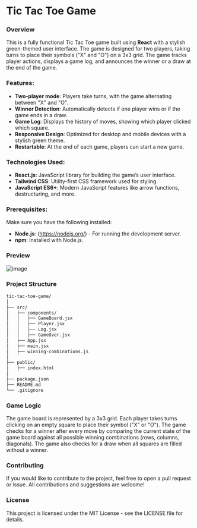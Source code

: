 # Tic Tac Toe Game

### Overview
This is a fully functional Tic Tac Toe game built using **React** with a stylish green-themed user interface. The game is designed for two players, taking turns to place their symbols ("X" and "O") on a 3x3 grid. The game tracks player actions, displays a game log, and announces the winner or a draw at the end of the game.

### Features:
- **Two-player mode**: Players take turns, with the game alternating between "X" and "O".
- **Winner Detection**: Automatically detects if one player wins or if the game ends in a draw.
- **Game Log**: Displays the history of moves, showing which player clicked which square.
- **Responsive Design**: Optimized for desktop and mobile devices with a stylish green theme.
- **Restartable**: At the end of each game, players can start a new game.
  
### Technologies Used:
- **React.js**: JavaScript library for building the game’s user interface.
- **Tailwind CSS**: Utility-first CSS framework used for styling.
- **JavaScript ES6+**: Modern JavaScript features like arrow functions, destructuring, and more.
  

### Prerequisites:
Make sure you have the following installed:
- **Node.js**: (https://nodejs.org/) - For running the development server.
- **npm**: Installed with Node.js.

### Preview
![image](https://github.com/user-attachments/assets/82d8ccfb-38ee-4e4b-81a1-5a8304032f1d)


### Project Structure
```bash
tic-tac-toe-game/
│
├── src/
│   ├── components/
│   │   ├── GameBoard.jsx
│   │   ├── Player.jsx
│   │   ├── Log.jsx
│   │   ├── GameOver.jsx
│   ├── App.jsx
│   ├── main.jsx
│   ├── winning-combinations.js
│
├── public/
│   ├── index.html
│
├── package.json
├── README.md
└── .gitignore
```

### Game Logic
The game board is represented by a 3x3 grid.
Each player takes turns clicking on an empty square to place their symbol ("X" or "O").
The game checks for a winner after every move by comparing the current state of the game board against all possible winning combinations (rows, columns, diagonals).
The game also checks for a draw when all squares are filled without a winner.

### Contributing
If you would like to contribute to the project, feel free to open a pull request or issue. All contributions and suggestions are welcome!

### License
This project is licensed under the MIT License - see the LICENSE file for details.
